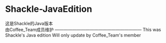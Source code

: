 # Shackle-JavaEdition
这是Shackle的Java版本  
由Coffee_Team成员维护
————————————————————
This was Shackle's Java edition
Will only update by Coffee_Team's member
